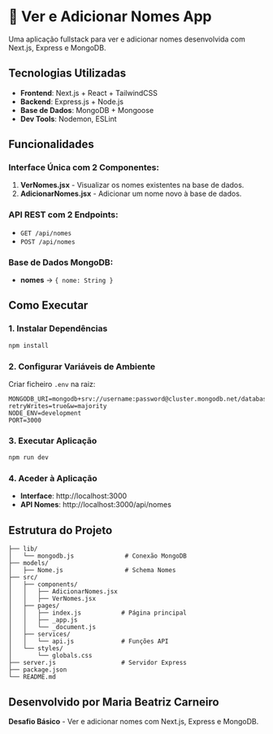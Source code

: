 # 🚀 Ver e Adicionar Nomes App

Uma aplicação fullstack para ver e adicionar nomes desenvolvida com Next.js, Express e MongoDB.

## Tecnologias Utilizadas

- **Frontend**: Next.js + React + TailwindCSS
- **Backend**: Express.js + Node.js  
- **Base de Dados**: MongoDB + Mongoose
- **Dev Tools**: Nodemon, ESLint

## Funcionalidades

### Interface Única com 2 Componentes:
1. **VerNomes.jsx** - Visualizar os nomes existentes na base de dados.
2. **AdicionarNomes.jsx** - Adicionar um nome novo à base de dados.

### API REST com 2 Endpoints:
- `GET /api/nomes`
- `POST /api/nomes`

### Base de Dados MongoDB:
- **nomes** → `{ nome: String }`

## Como Executar

### 1. Instalar Dependências
```bash
npm install
```

### 2. Configurar Variáveis de Ambiente
Criar ficheiro `.env` na raiz:
```env
MONGODB_URI=mongodb+srv://username:password@cluster.mongodb.net/database?retryWrites=true&w=majority
NODE_ENV=development
PORT=3000
```

### 3. Executar Aplicação
```bash
npm run dev
```

### 4. Aceder à Aplicação
- **Interface**: http://localhost:3000
- **API Nomes**: http://localhost:3000/api/nomes

## Estrutura do Projeto

```
├── lib/
│   └── mongodb.js              # Conexão MongoDB
├── models/
│   ├── Nome.js                 # Schema Nomes
├── src/
│   ├── components/
│   │   ├── AdicionarNomes.jsx
│   │   ├── VerNomes.jsx
│   ├── pages/
│   │   ├── index.js           # Página principal
│   │   ├── _app.js
│   │   └── _document.js
│   ├── services/
│   │   └── api.js             # Funções API
│   └── styles/
│       └── globals.css
├── server.js                  # Servidor Express
├── package.json
└── README.md
```


## Desenvolvido por Maria Beatriz Carneiro
**Desafio Básico** - Ver e adicionar nomes com Next.js, Express e MongoDB.






